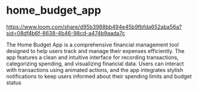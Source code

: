 # home_budget_app

https://www.loom.com/share/d95b3988bb494e45b9fbfda652aba56a?sid=08df4b6f-8638-4b46-98cd-a474b9aada7c

The Home Budget App is a comprehensive financial management tool designed to help users track and manage their expenses efficiently. The app features a clean and intuitive interface for recording transactions, categorizing spending, and visualizing financial data. Users can interact with transactions using animated actions, and the app integrates stylish notifications to keep users informed about their spending limits and budget status

